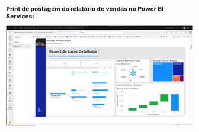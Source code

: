 ### Print de postagem do relatório de vendas no Power BI Services:
![alt text](/Bootcamp_Santander/Relatório_de_Vendas/print_postagem_relatório_de_vendas.PNG)
